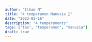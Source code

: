 ```yaml
---
author: "Ilham N"
title: "4 temperamen Manusia 🚶"
date: "2023-03-16"
description: "4 temperaments"
tags: ["tes", "temperamen", "manusia"]
draft: true
---
```

